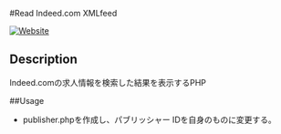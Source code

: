 #Read Indeed.com XMLfeed

[![Website](https://img.shields.io/website-up-down-green-red/http/shields.io.svg)](http://www.kichij.org/read_indeed_com/)

## Description

Indeed.comの求人情報を検索した結果を表示するPHP

##Usage
+ publisher.phpを作成し、パブリッシャー IDを自身のものに変更する。
